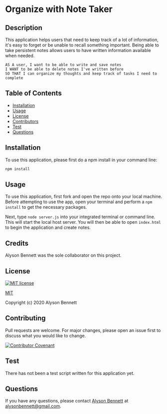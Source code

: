 # Organize with Note Taker

## Description

This application helps users that need to keep track of a lot of information, it's easy to forget or be unable to recall something important. Being able to take persistent notes allows users to have written information available when needed.

```
AS A user, I want to be able to write and save notes
I WANT to be able to delete notes I've written before
SO THAT I can organize my thoughts and keep track of tasks I need to complete
```

## Table of Contents

* [Installation](#Installation)
* [Usage](#Usage)
* [License](#License)
* [Contributors](#Contributors)
* [Test](#Test)
* [Questions](#Questions)

 ## Installation

To use this application, please first do a npm install in your command line:

```bash
npm install
```

## Usage

To use this application, first fork and open the repo onto your local machine. Before attempting to use the app, open your terminal and perform a ```npm install``` to get the necessary packages.

Next, type ```node server.js``` into your integrated terminal or command line. This will start the local host server. You will then be able to open ```index.html``` to begin the application and create notes. 



## Credits

Alyson Bennett was the sole collaborator on this project. 

## License

[![MIT license](https://img.shields.io/badge/License-MIT-blue.svg)](https://lbesson.mit-license.org/)

[MIT](https://choosealicense.com/licenses/mit/)

Copyright (c) 2020 Alyson Bennett

## Contributing

Pull requests are welcome. For major changes, please open an issue first to discuss what you would like to change.

[![Contributor Covenant](https://img.shields.io/badge/Contributor%20Covenant-v2.0%20adopted-ff69b4.svg)](code_of_conduct.md)

## Test

There has not been a test script written for this application yet.

## Questions

If you have any questions, please contact [Alyson Bennett](https://github.com/alysonbennett) at alysonbennett@gmail.com.

